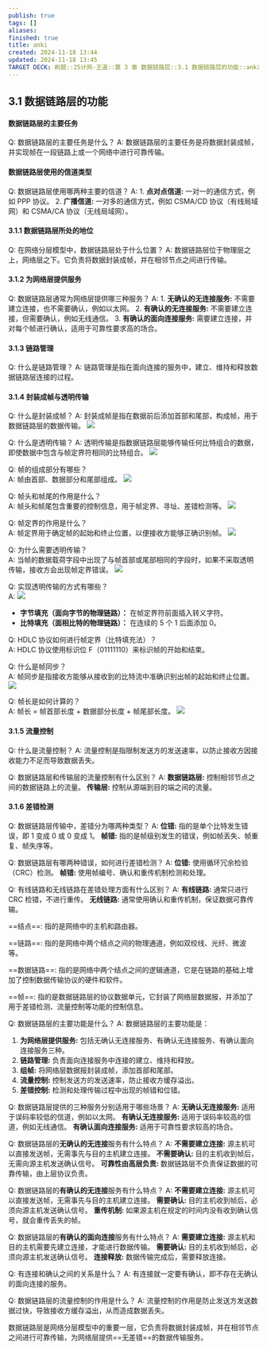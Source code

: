 ```yaml
---
publish: true
tags: []
aliases: 
finished: true
title: anki
created: 2024-11-18 13:44
updated: 2024-11-18 13:45
TARGET DECK: 刷题::25计网-王道::第 3 章 数据链路层::3.1 数据链路层的功能::anki
---
```

## 3.1 数据链路层的功能

#### 数据链路层的主要任务

Q: 数据链路层的主要任务是什么？
A: 数据链路层的主要任务是将数据封装成帧，并实现帧在一段链路上或一个网络中进行可靠传输。
<!--ID: 1720535956563-->

#### 数据链路层使用的信道类型

Q: 数据链路层使用哪两种主要的信道？
A: 1. **点对点信道:** 一对一的通信方式，例如 PPP 协议。
2. **广播信道:** 一对多的通信方式，例如 CSMA/CD 协议（有线局域网）和 CSMA/CA 协议（无线局域网）。
<!--ID: 1720535956572-->

#### 3.1.1 数据链路层所处的地位

Q: 在网络分层模型中，数据链路层处于什么位置？
A: 数据链路层位于物理层之上，网络层之下。它负责将数据封装成帧，并在相邻节点之间进行传输。
<!--ID: 1720535956582-->

#### 3.1.2 为网络层提供服务

Q: 数据链路层通常为网络层提供哪三种服务？
A: 1. **无确认的无连接服务:** 不需要建立连接，也不需要确认，例如以太网。
2. **有确认的无连接服务:** 不需要建立连接，但需要确认，例如无线通信。
3. **有确认的面向连接服务:** 需要建立连接，并对每个帧进行确认，适用于可靠性要求高的场合。
<!--ID: 1720535956589-->

#### 3.1.3 链路管理

Q: 什么是链路管理？
A: 链路管理是指在面向连接的服务中，建立、维持和释放数据链路层连接的过程。
<!--ID: 1720535956598-->

#### 3.1.4 封装成帧与透明传输

Q: 什么是封装成帧？
A: 封装成帧是指在数据前后添加首部和尾部，构成帧，用于数据链路层的数据传输。
![](https://img.hwenyi.live/202309231339895.webp)
<!--ID: 1720535956607-->

Q: 什么是透明传输？
A: 透明传输是指数据链路层能够传输任何比特组合的数据，即使数据中包含与帧定界符相同的比特组合。
![](https://img.hwenyi.live/202309231339895.webp)
<!--ID: 1720535956616-->

Q: 帧的组成部分有哪些？  
A: 帧由首部、数据部分和尾部组成。
![](https://img.hwenyi.live/202309231339895.webp)
<!--ID: 1720535956626-->

Q: 帧头和帧尾的作用是什么？  
A: 帧头和帧尾包含重要的控制信息，用于帧定界、寻址、差错检测等。
![](https://img.hwenyi.live/202309231339895.webp)
<!--ID: 1720535956635-->

Q: 帧定界的作用是什么？  
A: 帧定界用于确定帧的起始和终止位置，以便接收方能够正确识别帧。
![](https://img.hwenyi.live/202407091916538.webp)
<!--ID: 1720535956643-->

Q: 为什么需要透明传输？  
A: 当帧的数据载荷字段中出现了与帧首部或尾部相同的字段时，如果不采取透明传输，接收方会出现帧定界错误。
![](https://img.hwenyi.live/202309231339895.webp)
<!--ID: 1720535956651-->

Q: 实现透明传输的方式有哪些？  
A: ![](https://img.hwenyi.live/202407091916540.webp)
- **字节填充（面向字节的物理链路）：** 在帧定界符前面插入转义字符。
- **比特填充（面相比特的物理链路）：** 在连续的 5 个 1 后面添加 0。
<!--ID: 1720535956663-->

Q: HDLC 协议如何进行帧定界（比特填充法）？  
A: HDLC 协议使用标识位 F（01111110）来标识帧的开始和结束。
<!--ID: 1720535956672-->

Q: 什么是帧同步？  
A: 帧同步是指接收方能够从接收到的比特流中准确识别出帧的起始和终止位置。 
![](https://img.hwenyi.live/202407091646126.webp)
<!--ID: 1720535956681-->

Q: 帧长是如何计算的？  
A: 帧长 = 帧首部长度 + 数据部分长度 + 帧尾部长度。
![](https://img.hwenyi.live/202407091646126.webp)
<!--ID: 1720535956690-->

#### 3.1.5 流量控制

Q: 什么是流量控制？
A: 流量控制是指限制发送方的发送速率，以防止接收方因接收能力不足而导致数据丢失。
<!--ID: 1720535956698-->

Q: 数据链路层和传输层的流量控制有什么区别？
A: **数据链路层:** 控制相邻节点之间的数据链路上的流量。
**传输层:** 控制从源端到目的端之间的流量。
<!--ID: 1720535956707-->

#### 3.1.6 差错检测

Q: 数据链路层传输中，差错分为哪两种类型？
A: **位错:** 指的是单个比特发生错误，即 1 变成 0 或 0 变成 1。
**帧错:** 指的是帧级别发生的错误，例如帧丢失、帧重复、帧失序等。
<!--ID: 1720535956716-->

Q: 数据链路层有哪两种错误，如何进行差错检测？
A: **位错:** 使用循环冗余检验（CRC）检测。
**帧错:** 使用帧编号、确认和重传机制检测和处理。
<!--ID: 1720535956726-->

Q: 有线链路和无线链路在差错处理方面有什么区别？
A: **有线链路:** 通常只进行 CRC 检错，不进行重传。
**无线链路:** 通常使用确认和重传机制，保证数据可靠传输。
<!--ID: 1720535956735-->

==结点==: 指的是网络中的主机和路由器。
<!--ID: 1720535956518-->

==链路==: 指的是网络中两个结点之间的物理通道，例如双绞线、光纤、微波等。
<!--ID: 1720535956526-->

==数据链路==: 指的是网络中两个结点之间的逻辑通道，它是在链路的基础上增加了控制数据传输协议的硬件和软件。
<!--ID: 1720535956537-->

==帧==: 指的是数据链路层的协议数据单元，它封装了网络层数据报，并添加了用于差错检测、流量控制等功能的控制信息。
<!--ID: 1720535956545-->

Q: 数据链路层的主要功能是什么？
A: 数据链路层的主要功能是：
1. **为网络层提供服务:** 包括无确认无连接服务、有确认无连接服务、有确认面向连接服务三种。
2. **链路管理:** 负责面向连接服务中连接的建立、维持和释放。
3. **组帧:** 将网络层数据报封装成帧，添加首部和尾部。
4. **流量控制:** 控制发送方的发送速率，防止接收方缓存溢出。
5. **差错控制:** 检测和处理传输过程中出现的帧错和位错。
<!--ID: 1720535956744-->

Q: 数据链路层提供的三种服务分别适用于哪些场景？
A: **无确认无连接服务:** 适用于误码率较低的信道，例如以太网。
**有确认无连接服务:** 适用于误码率较高的信道，例如无线通信。
**有确认面向连接服务:** 适用于可靠性要求较高的场合。
<!--ID: 1720535956753-->

Q: 数据链路层的**无确认的无连接**服务有什么特点？
A: **不需要建立连接:** 源主机可以直接发送帧，无需事先与目的主机建立连接。
**不需要确认:** 目的主机收到帧后，无需向源主机发送确认信号。
**可靠性由高层负责:** 数据链路层不负责保证数据的可靠传输，由上层协议负责。
<!--ID: 1720535956762-->

Q: 数据链路层的**有确认的无连接**服务有什么特点？
A: **不需要建立连接:** 源主机可以直接发送帧，无需事先与目的主机建立连接。
**需要确认:** 目的主机收到帧后，必须向源主机发送确认信号。
**重传机制:** 如果源主机在规定的时间内没有收到确认信号，就会重传丢失的帧。
<!--ID: 1720535956772-->

Q: 数据链路层的**有确认的面向连接**服务有什么特点？
A: **需要建立连接:** 源主机和目的主机需要先建立连接，才能进行数据传输。
**需要确认:** 目的主机收到帧后，必须向源主机发送确认信号。
**连接释放:** 数据传输完成后，需要释放连接。
<!--ID: 1720535956780-->

Q: 有连接和确认之间的关系是什么？
A: 有连接就一定要有确认，即不存在无确认的面向连接的服务。
<!--ID: 1720535956789-->

Q: 数据链路层的流量控制的作用是什么？
A: 流量控制的作用是防止发送方发送数据过快，导致接收方缓存溢出，从而造成数据丢失。
<!--ID: 1720535956798-->

数据链路层是网络分层模型中的重要一层，它负责将数据封装成帧，并在相邻节点之间进行可靠传输，为网络层提供==无差错==的数据传输服务。
<!--ID: 1720535956554-->
